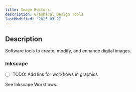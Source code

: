 ```yaml
---
title: Image Editors
description: Graphical Design Tools
lastModified: '2025-03-27'
---
```


## Description

Software tools to create, modify, and enhance digital images.

### Inkscape

- [ ] TODO: Add link for workflows in graphics


See Inkscape Workflows. 
